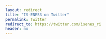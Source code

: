 ```yaml
---
layout: redirect
title: "IS-ENES3 on Twitter"
permalink: Twitter
redirect_to: https://twitter.com/isenes_ri
header: no
---
```

